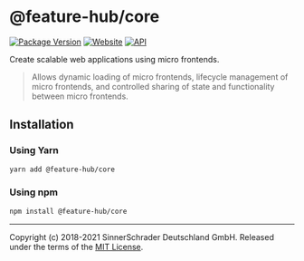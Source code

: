 # @feature-hub/core

[![Package Version][package-badge]][package-npm]
[![Website][website-badge]][website] [![API][api-badge]][api]

Create scalable web applications using micro frontends.

> Allows dynamic loading of micro frontends, lifecycle management of micro
> frontends, and controlled sharing of state and functionality between micro
> frontends.

## Installation

### Using Yarn

```sh
yarn add @feature-hub/core
```

### Using npm

```sh
npm install @feature-hub/core
```

---

Copyright (c) 2018-2021 SinnerSchrader Deutschland GmbH. Released under the
terms of the [MIT License][license].

[api]: https://feature-hub.io/@feature-hub/core/
[api-badge]:
  https://img.shields.io/badge/API-%40feature--hub%2Fcore-%23ea3458.svg
[license]: https://github.com/sinnerschrader/feature-hub/blob/master/LICENSE
[package-badge]: https://img.shields.io/npm/v/@feature-hub/core.svg
[package-npm]: https://www.npmjs.com/package/@feature-hub/core
[website]: https://feature-hub.io/
[website-badge]:
  https://img.shields.io/badge/Website-feature--hub.io-%23500dc5.svg
